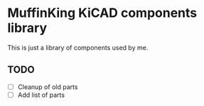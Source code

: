 # MuffinKing KiCAD components library

This is just a library of components used by me.

## TODO

- [ ] Cleanup of old parts
- [ ] Add list of parts
